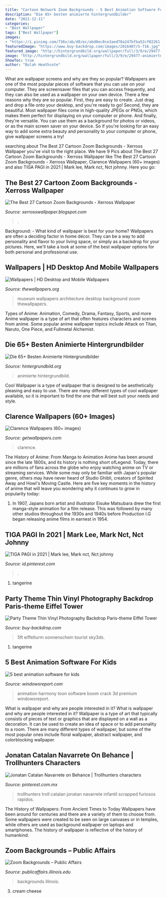 ```yaml
---
title: "Cartoon Network Zoom Backgrounds - 5 Best Animation Software For Kids"
description: "Die 65+ besten animierte hintergrundbilder"
date: "2021-12-11"
categories:
- "Best Wallpaper"
tags: ["Best Wallpaper"]
images:
- "https://i.pinimg.com/736x/ab/d0/ec/abd0ec0ce3aed78a247bfba52cf02261.jpg"
featuredImage: "https://www.buy-backdrop.com/images/2016407/S-716.jpg"
featured_image: "http://hintergrundbild.org/wallpaper/full/3/9/e/29477-animierte-hintergrundbilder-1920x1080-fuer-iphone-7.jpg"
image: "http://hintergrundbild.org/wallpaper/full/3/9/e/29477-animierte-hintergrundbilder-1920x1080-fuer-iphone-7.jpg"
ShowToc: true
author: "Bulah Heathcote"
---
```



What are wallpaper screens and why are they so popular?
Wallpapers are one of the most popular pieces of software that you can use on your computer. They are screensaver files that you can access frequently, and they can also be used as a wallpaper on your own device. There a few reasons why they are so popular. First, they are easy to create. Just drag and drop a file onto your desktop, and you're ready to go! Second, they are beautiful. Most wallpaper files come in high-quality JPEGs or PNGs, which makes them perfect for displaying on your computer or phone. And finally, they're versatile. You can use them as a background for photos or videos, or as the main screen saver on your device. So if you're looking for an easy way to add some extra beauty and personality to your computer or phone, give wallpaper screens a try!

	

		
searching about The Best 27 Cartoon Zoom Backgrounds - Xerross Wallpaper you've visit to the right place. We have 9 Pics about The Best 27 Cartoon Zoom Backgrounds - Xerross Wallpaper like The Best 27 Cartoon Zoom Backgrounds - Xerross Wallpaper, Clarence Wallpapers (60+ images) and also TIGA PAGI in 2021 | Mark lee, Mark nct, Nct johnny. Here you go:
		
    
## The Best 27 Cartoon Zoom Backgrounds - Xerross Wallpaper

<img loading=lazy src="https://i0.wp.com/pbs.twimg.com/media/EUeBAWCXQAEqhqy.jpg" onerror="this.onerror=null;this.src='https://tse3.mm.bing.net/th?id=OIP._a762b3S_-W9Bxssc_83FQHaEK&amp;pid=15.1';" alt="The Best 27 Cartoon Zoom Backgrounds - Xerross Wallpaper">

_Source: xerrosswallpaper.blogspot.com_

>. 

	

Background: - What kind of wallpaper is best for your home?
Wallpapers are often a deciding factor in home décor. They can be a way to add personality and flavor to your living space, or simply as a backdrop for your pictures. Here, we'll take a look at some of the best wallpaper options for both personal and professional use.

    
## Wallpapers | HD Desktop And Mobile Wallpapers

<img loading=lazy src="https://thewallpapers.org/zoom/20932/Museum.jpg" onerror="this.onerror=null;this.src='https://tse1.mm.bing.net/th?id=OIP.Gd-Rn8Tp-pX8tXgIrbWLAAHaEo&amp;pid=15.1';" alt="Wallpapers | HD Desktop and Mobile Wallpapers">

_Source: thewallpapers.org_

>museum wallpapers architecture desktop background zoom thewallpapers. 

	

Types of Anime: Animation, Comedy, Drama, Fantasy, Sports, and more
Anime wallpaper is a type of art that often features characters and scenes from anime. Some popular anime wallpaper topics include Attack on Titan, Naruto, One Piece, and Fullmetal Alchemist.

    
## Die 65+ Besten Animierte Hintergrundbilder

<img loading=lazy src="http://hintergrundbild.org/wallpaper/full/3/9/e/29477-animierte-hintergrundbilder-1920x1080-fuer-iphone-7.jpg" onerror="this.onerror=null;this.src='https://tse1.mm.bing.net/th?id=OIP.5BiqzxnwBcHsnrAVlAICAgHaEK&amp;pid=15.1';" alt="Die 65+ Besten Animierte Hintergrundbilder">

_Source: hintergrundbild.org_

>animierte hintergrundbild. 

	

Cool Wallpaper is a type of wallpaper that is designed to be aesthetically pleasing and easy to use. There are many different types of cool wallpaper available, so it is important to find the one that will best suit your needs and style.

    
## Clarence Wallpapers (60+ Images)

<img loading=lazy src="https://getwallpapers.com/wallpaper/full/c/f/6/928877-full-size-clarence-wallpapers-1920x1080-for-android-50.jpg" onerror="this.onerror=null;this.src='https://tse3.mm.bing.net/th?id=OIP.9ixeI4ZghogMRDxC-H6GvgHaEK&amp;pid=15.1';" alt="Clarence Wallpapers (60+ images)">

_Source: getwallpapers.com_

>clarence. 

	

The History of Anime: From Manga to Animation
Anime has been around since the late 1800s, and its history is nothing short ofLegend. Today, there are millions of fans across the globe who enjoy watching anime on TV or streaming services. While some may only be familiar with Japan's popular genre, others may have never heard of Studio Ghibli, creators of Spirited Away and Howl's Moving Castle. Here are five key moments in the history of anime that will leave you wondering why it continues to grow in popularity today:
1) In 1907, Japans born artist and illustrator Eisuke Matsubara drew the first manga-style animation for a film release. This was followed by many other studios throughout the 1930s and 1940s before Production I.G began releasing anime films in earnest in 1954.

    
## TIGA PAGI In 2021 | Mark Lee, Mark Nct, Nct Johnny

<img loading=lazy src="https://i.pinimg.com/736x/ab/d0/ec/abd0ec0ce3aed78a247bfba52cf02261.jpg" onerror="this.onerror=null;this.src='https://tse3.mm.bing.net/th?id=OIP.nEYWoQw3OhcCbqS0QoMocgHaEK&amp;pid=15.1';" alt="TIGA PAGI in 2021 | Mark lee, Mark nct, Nct johnny">

_Source: id.pinterest.com_

>. 

	

1. tangerine 

    
## Party Theme Thin Vinyl Photography Backdrop Paris-theme Eiffel Tower

<img loading=lazy src="https://www.buy-backdrop.com/images/2016407/S-716.jpg" onerror="this.onerror=null;this.src='https://tse3.mm.bing.net/th?id=OIP.Bx1k92KuqK05UJbG8Q-AeQHaHb&amp;pid=15.1';" alt="Party Theme Thin Vinyl Photography Backdrop Paris-theme Eiffel Tower">

_Source: buy-backdrop.com_

>5ft eiffelturm sonnenschein tourist sky3ds. 

	

1. tangerine 

    
## 5 Best Animation Software For Kids

<img loading=lazy src="http://cdn.windowsreport.com/wp-content/uploads/2017/12/harmony-animation-software.jpg" onerror="this.onerror=null;this.src='https://tse1.mm.bing.net/th?id=OIP.64Lenx2VK80IXMluZQKbDAHaD3&amp;pid=15.1';" alt="5 best animation software for kids">

_Source: windowsreport.com_

>animation harmony toon software boom crack 3d premium windowsreport. 

	

What is wallpaper and why are people interested in it?
What is wallpaper and why are people interested in it?
Wallpaper is a type of art that typically consists of pieces of text or graphics that are displayed on a wall as a decoration. It can be used to create an idea of space or to add personality to a room. There are many different types of wallpaper, but some of the most popular ones include floral wallpaper, abstract wallpaper, and colorblocking wallpaper.

    
## Jonatan Catalan Navarrete On Behance | Trollhunters Characters

<img loading=lazy src="https://i.pinimg.com/736x/4d/6b/f3/4d6bf31b8a6b13affc17305a3e92d94c.jpg" onerror="this.onerror=null;this.src='https://tse1.mm.bing.net/th?id=OIP.hVqspvxpAtkvyrWCuiYiUAHaLV&amp;pid=15.1';" alt="Jonatan Catalan Navarrete on Behance | Trollhunters characters">

_Source: pinterest.com.mx_

>trollhunters troll catalan jonatan navarrete infantil scrapped furiosos rapidos. 

	

The History of Wallpapers: From Ancient Times to Today
Wallpapers have been around for centuries and there are a variety of them to choose from. Some wallpapers were created to be seen on large canvases or in temples, while others are used as background wallpaper on laptops and smartphones. The history of wallpaper is reflective of the history of humankind.

    
## Zoom Backgrounds – Public Affairs

<img loading=lazy src="https://publicaffairs.illinois.edu/wp-content/uploads/2020/03/University-of-Illinois-Zoom-background-8-3.jpg" onerror="this.onerror=null;this.src='https://tse2.mm.bing.net/th?id=OIP.WOVkj3qXg_dDZpUTx79yDAHaEK&amp;pid=15.1';" alt="Zoom Backgrounds – Public Affairs">

_Source: publicaffairs.illinois.edu_

>backgrounds illinois. 

	

3. cream cheese 

